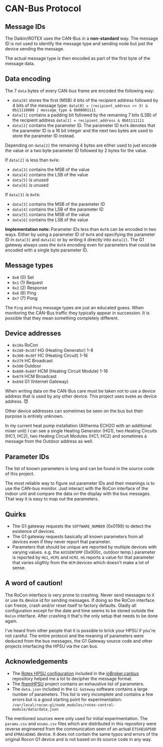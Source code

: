 # CAN-Bus Protocol

## Message IDs

The Daikin/ROTEX uses the CAN-Bus in a **non-standard** way. The message ID is not used to identify the message type and sending node but just the device sending the message.

The actual message type is then encoded as part of the first byte of the message data.

## Data encoding

The 7 `data` bytes of every CAN-bus frame are encoded the following way:

- `data[0]` stores the first (MSB) 4 bits of the recipient address followed by 4 bits of the message type:
  `data[0] = (recipient_address >> 3) & 0b11110000 | message_type & 0b00001111`
- `data[1]` contains a padding bit followed by the remaining 7 bits (LSB) of the recipient address
  `data[1] = recipient_address & 0b01111111`
- `data[2]` contains the parameter ID. The parameter ID `0xFA` denotes that the parameter ID is a 16 bit integer and the next two bytes are used to store the parameter ID instead.

Depending on `data[2]` the remaining 4 bytes are either used to just encode the value or a two byte parameter ID followed by 2 bytes for the value.

If `data[2]` is less than `0xFA`:

- `data[3]` contains the MSB of the value
- `data[4]` contains the LSB of the value
- `data[5]` is unused
- `data[6]` is unused

If `data[3]` is `0xFA`:

- `data[3]` contains the MSB of the parameter ID
- `data[4]` contains the LSB of the parameter ID
- `data[5]` contains the MSB of the value
- `data[6]` contains the LSB of the value

**Implementation note:** Parameter IDs less than `0xFA` can be encoded in two ways. Either by using a parameter ID of `0xFA` and specifying the parameter ID in `data[3]` and `data[4]` or by writing it directly into `data[2]`. The G1 gateway always uses the `0xFA` encoding even for parameters that could be encoded with a single byte parameter ID.

## Message types

- `0x0` (0) Set
- `0x1` (1) Request
- `0x2` (2) Response
- `0x6` (6) Ping
- `0x7` (7) Pong

The `Ping` and `Pong` message types are just an educated guess. When monitoring the CAN-Bus traffic they typically appear in succession. It is possible that they mean something completely different.

## Device addresses

- `0x10a` RoCon
- `0x180-0x187` HG (Heating Generator) 1-8
- `0x300-0x30f` HC (Heating Circuit) 1-16
- `0x379` HC Broadcast
- `0x500` Outdoor
- `0x600-0x60f` HCM (Heating Circuit Module) 1-16
- `0x679` HCM Broadcast
- `0x69d` G1 (Internet Gateway)

When writing data on the CAN-Bus care must be taken not to use a device address that is used by any other device. This project uses `0x666` as device address. 😈

Other device addresses can sometimes be seen on the bus but their purpose is entirely unknown.

In my current heat pump installation (Altherma ECH2O with an additional mixer unit) I can see a single Heating Generator (HG1), two Heating Circuits (HC1, HC2), two Heating Circuit Modules (HC1, HC2) and sometimes a message from the Outdoor address as well.

## Parameter IDs

The list of known parameters is long and can be found in the source code of this project.

The most reliable way to figure out parameter IDs and their meanings is to use the CAN-bus monitor. Just interact with the RoCon interface of the indoor unit and compare the data on the display with the bus messages. That way it is easy to map out the parameters.

## Quirks

- The G1 gateway requests the `SOFTWARE_NUMBER` (0x0199) to detect the existence of devices.
- The G1 gateway requests basically all known parameters from all devices even if they never report that parameter.
- Parameters that should be unique are reported by multiple devices with varying values. e.g. the `AUSSENTEMP` (0x000c, outdoor temp.) parameter is reported by `HG1`, `HCM1` and `HCM2`. `HG` reports a value for that parameter that varies sligthly from the `HCM` devices which doesn't make a lot of sense.

## A word of caution!

The RoCon interface is very prone to crashing. Never send messages to it or use its device id for sending messages. If doing so the RoCon interface can freeze, crash and/or reset itself to factory defaults. Gladly all configuration except for the date and time seems to be stored outside the `RoCon` interface. After crashing it that's the only setup that needs to be done again.

I've heard from other people that it is possible to brick your HPSU if you're not careful. The entire protocol and the meaning of parameters were deduced from the bus messages, the G1 Gateway source code and other projects interfacing the HPSU via the can bus.

## Acknowledgements

- The [Rotex HPSU configuration](https://github.com/crycode-de/ioBroker.canbus/blob/master/well-known-messages/configs/rotex-hpsu.md) included in the [ioBroker.canbus](https://github.com/crycode-de/ioBroker.canbus/) repository helped me a lot to decipher the message format.
- The [fhemHPSU](https://github.com/ahermann86/fhemHPSU) project contains an exhaustive list of parameters.
- The `data.json` included in the `G1 Gateway` software contains a large number of parameters. This list is very incomplete and contains a few errors but is a good starting point for experimentation: `/var/local/rocon-g1/node_modules/rotex-control-module/data/data.json`

The mentioned sources were only used for initial experimentation. The `params.csv` and `enums.csv` files which are distributed in this repository were reverse engineered from the communication seen of an actual `ETSXB16P50D` and `EPRA14DAW1` device. It does not contain the same typos and errors of the original Rocon G1 device and is not based on its source code in any way.
